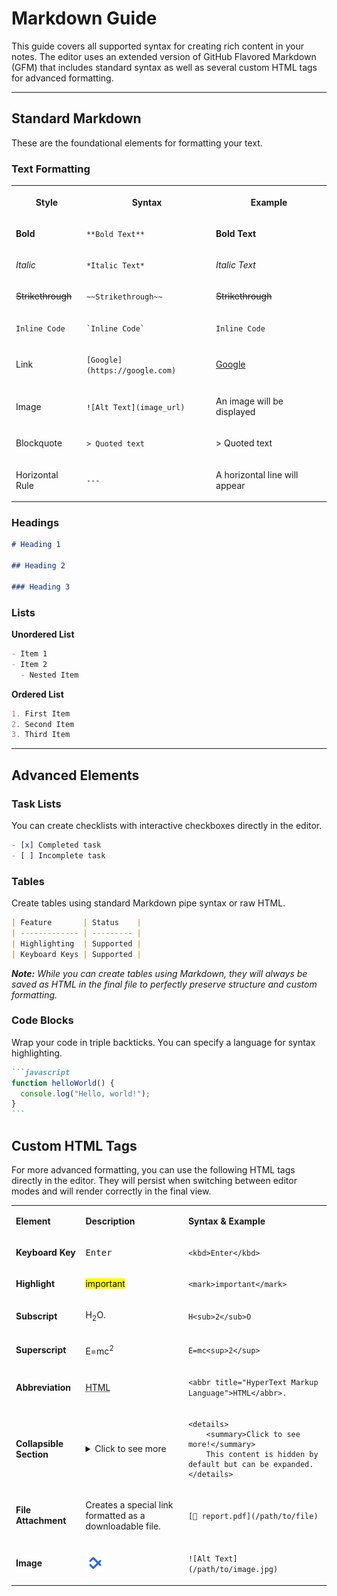 # Markdown Guide

This guide covers all supported syntax for creating rich content in your notes. The editor uses an extended version of GitHub Flavored Markdown (GFM) that includes standard syntax as well as several custom HTML tags for advanced formatting.

---

## Standard Markdown

These are the foundational elements for formatting your text.

### Text Formatting

<table style="min-width: 75px;">
   <colgroup>
      <col style="min-width: 25px;">
      <col style="min-width: 25px;">
      <col style="min-width: 25px;">
   </colgroup>
   <tbody>
      <tr>
         <th colspan="1" rowspan="1">
            <p>Style</p>
         </th>
         <th colspan="1" rowspan="1">
            <p>Syntax</p>
         </th>
         <th colspan="1" rowspan="1">
            <p>Example</p>
         </th>
      </tr>
      <tr>
         <td colspan="1" rowspan="1">
            <p><strong>Bold</strong></p>
         </td>
         <td colspan="1" rowspan="1">
            <p><code>**Bold Text**</code></p>
         </td>
         <td colspan="1" rowspan="1">
            <p><strong>Bold Text</strong></p>
         </td>
      </tr>
      <tr>
         <td colspan="1" rowspan="1">
            <p><em>Italic</em></p>
         </td>
         <td colspan="1" rowspan="1">
            <p><code>*Italic Text*</code></p>
         </td>
         <td colspan="1" rowspan="1">
            <p><em>Italic Text</em></p>
         </td>
      </tr>
      <tr>
         <td colspan="1" rowspan="1">
            <p><s>Strikethrough</s></p>
         </td>
         <td colspan="1" rowspan="1">
            <p><code>~~Strikethrough~~</code></p>
         </td>
         <td colspan="1" rowspan="1">
            <p><s>Strikethrough</s></p>
         </td>
      </tr>
      <tr>
         <td colspan="1" rowspan="1">
            <p><code>Inline Code</code></p>
         </td>
         <td colspan="1" rowspan="1">
            <p><code>`Inline Code`</code></p>
         </td>
         <td colspan="1" rowspan="1">
            <p><code>Inline Code</code></p>
         </td>
      </tr>
      <tr>
         <td colspan="1" rowspan="1">
            <p>Link</p>
         </td>
         <td colspan="1" rowspan="1">
            <p><code>[Google](https://google.com)</code></p>
         </td>
         <td colspan="1" rowspan="1">
            <p><a target="_blank" rel="noopener noreferrer nofollow" href="https://google.com">Google</a></p>
         </td>
      </tr>
      <tr>
         <td colspan="1" rowspan="1">
            <p>Image</p>
         </td>
         <td colspan="1" rowspan="1">
            <p><code>![Alt Text](image_url)</code></p>
         </td>
         <td colspan="1" rowspan="1">
            <p>An image will be displayed</p>
         </td>
      </tr>
      <tr>
         <td colspan="1" rowspan="1">
            <p>Blockquote</p>
         </td>
         <td colspan="1" rowspan="1">
            <p><code>&gt; Quoted text</code></p>
         </td>
         <td colspan="1" rowspan="1">
            <p>&gt; Quoted text</p>
         </td>
      </tr>
      <tr>
         <td colspan="1" rowspan="1">
            <p>Horizontal Rule</p>
         </td>
         <td colspan="1" rowspan="1">
            <p><code>---</code></p>
         </td>
         <td colspan="1" rowspan="1">
            <p>A horizontal line will appear</p>
         </td>
      </tr>
   </tbody>
</table>

### Headings

```markdown
# Heading 1

## Heading 2

### Heading 3
```

### Lists

**Unordered List**

```markdown
- Item 1
- Item 2
  - Nested Item
```

**Ordered List**

```markdown
1. First Item
2. Second Item
3. Third Item
```

---

## Advanced Elements

### Task Lists

You can create checklists with interactive checkboxes directly in the editor.

```markdown
- [x] Completed task
- [ ] Incomplete task
```

### Tables

Create tables using standard Markdown pipe syntax or raw HTML.

```markdown
| Feature       | Status    |
| ------------- | --------- |
| Highlighting  | Supported |
| Keyboard Keys | Supported |
```

**_Note:_** _While you can create tables using Markdown, they will always be saved as HTML in the final file to perfectly preserve structure and custom formatting._

### Code Blocks

Wrap your code in triple backticks. You can specify a language for syntax highlighting.

````markdown
```javascript
function helloWorld() {
  console.log("Hello, world!");
}
```
````

## Custom HTML Tags

For more advanced formatting, you can use the following HTML tags directly in the editor. They will persist when switching between editor modes and will render correctly in the final view.

<table style="min-width: 75px;">
   <colgroup>
      <col style="min-width: 25px;">
      <col style="min-width: 25px;">
      <col style="min-width: 25px;">
   </colgroup>
   <tbody>
      <tr>
         <td colspan="1" rowspan="1">
            <p><strong>Element</strong></p>
         </td>
         <td colspan="1" rowspan="1">
            <p><strong>Description</strong></p>
         </td>
         <td colspan="1" rowspan="1">
            <p><strong>Syntax &amp; Example</strong></p>
         </td>
      </tr>
      <tr>
         <td colspan="1" rowspan="1">
            <p><strong>Keyboard Key</strong></p>
         </td>
         <td colspan="1" rowspan="1">
            <p><kbd class="bg-muted px-2 py-1 text-xs rounded-md border border-border shadow-border shadow-sm">Enter</kbd></p>
         </td>
         <td colspan="1" rowspan="1">
            <p><code>&lt;kbd&gt;Enter&lt;/kbd&gt;</code></p>
         </td>
      </tr>
      <tr>
         <td colspan="1" rowspan="1">
            <p><strong>Highlight</strong></p>
         </td>
         <td colspan="1" rowspan="1">
            <p><mark class="bg-yellow-200 text-yellow-900 px-1 py-0.5 rounded-sm">important</mark></p>
         </td>
         <td colspan="1" rowspan="1">
            <p><code>&lt;mark&gt;important&lt;/mark&gt;</code></p>
         </td>
      </tr>
      <tr>
         <td colspan="1" rowspan="1">
            <p><strong>Subscript</strong></p>
         </td>
         <td colspan="1" rowspan="1">
            <p>H<sub class="">2</sub>O.</p>
         </td>
         <td colspan="1" rowspan="1">
            <p><code>H&lt;sub&gt;2&lt;/sub&gt;O</code></p>
         </td>
      </tr>
      <tr>
         <td colspan="1" rowspan="1">
            <p><strong>Superscript</strong></p>
         </td>
         <td colspan="1" rowspan="1">
            <p>E=mc<sup class="">2</sup></p>
         </td>
         <td colspan="1" rowspan="1">
            <p><code>E=mc&lt;sup&gt;2&lt;/sup&gt;</code></p>
         </td>
      </tr>
      <tr>
         <td colspan="1" rowspan="1">
            <p><strong>Abbreviation</strong></p>
         </td>
         <td colspan="1" rowspan="1">
            <p><abbr title="HyperText Markup Language" class="underline decoration-dotted cursor-help">HTML</abbr></p>
         </td>
         <td colspan="1" rowspan="1">
            <p><code>&lt;abbr title="HyperText Markup Language"&gt;HTML&lt;/abbr&gt;.</code></p>
         </td>
      </tr>
      <tr>
         <td colspan="1" rowspan="1">
            <p><strong>Collapsible Section</strong></p>
         </td>
         <td colspan="1" rowspan="1">
            <details>
                <summary>Click to see more</summary>
                This content is hidden by default but can be expanded
            </details>
         </td>
         <td colspan="1" rowspan="1">
            <pre><code class="language-html">&lt;details&gt;
&nbsp; &nbsp; &lt;summary&gt;Click to see more!&lt;/summary&gt;&nbsp;
&nbsp; &nbsp; This content is hidden by default but can be expanded.&nbsp;
&lt;/details&gt;</code></pre>
         </td>
      </tr>
      <tr>
         <td colspan="1" rowspan="1">
            <p><strong>File Attachment</strong></p>
         </td>
         <td colspan="1" rowspan="1">
            <p>Creates a special link formatted as a downloadable file.</p>
         </td>
         <td colspan="1" rowspan="1">
            <p><code>[📎 report.pdf](/path/to/file)</code></p>
         </td>
      </tr>
      <tr>
         <td colspan="1" rowspan="1">
            <p><strong>Image</strong></p>
         </td>
         <td colspan="1" rowspan="1">
            <p><img src="../public/app-icons/favicon-32x32.png" alt="rwMarkable Icon" width="32"></p>
         </td>
         <td colspan="1" rowspan="1">
            <p><code>![Alt Text](/path/to/image.jpg)</code></p>
         </td>
      </tr>
   </tbody>
</table>
